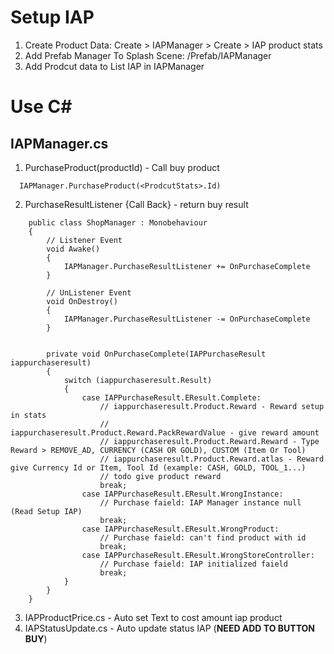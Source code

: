 # Setup IAP
 1. Create Product Data: Create > IAPManager > Create > IAP product stats
 2. Add Prefab Manager To Splash Scene: <folder lib>/Prefab/IAPManager
 3. Add Prodcut data to List IAP in IAPManager
# Use C#
## IAPManager.cs
1. PurchaseProduct(productId) - Call buy product
```
  IAPManager.PurchaseProduct(<ProdcutStats>.Id)
```
2. PurchaseResultListener {Call Back} - return buy result
```
    public class ShopManager : Monobehaviour
    {
        // Listener Event
        void Awake()
        {
            IAPManager.PurchaseResultListener += OnPurchaseComplete
        }
	
	    // UnListener Event
        void OnDestroy()
        {
            IAPManager.PurchaseResultListener -= OnPurchaseComplete
        }
        
        
        private void OnPurchaseComplete(IAPPurchaseResult iappurchaseresult)
        {
            switch (iappurchaseresult.Result)
            {
                case IAPPurchaseResult.EResult.Complete:
                    // iappurchaseresult.Product.Reward - Reward setup in stats
                    // iappurchaseresult.Product.Reward.PackRewardValue - give reward amount
                    // iappurchaseresult.Product.Reward.Reward - Type Reward > REMOVE_AD, CURRENCY (CASH OR GOLD), CUSTOM (Item Or Tool)
                    // iappurchaseresult.Product.Reward.atlas - Reward give Currency Id or Item, Tool Id (example: CASH, GOLD, TOOL_1...)
                    // todo give product reward
                    break;
                case IAPPurchaseResult.EResult.WrongInstance:
                    // Purchase faield: IAP Manager instance null (Read Setup IAP)  
                    break;
                case IAPPurchaseResult.EResult.WrongProduct:
                    // Purchase faield: can't find product with id 
                    break;
                case IAPPurchaseResult.EResult.WrongStoreController:
                    // Purchase faield: IAP initialized faield
                    break;
            }
        }
    }
```
3. IAPProductPrice.cs - Auto set Text to cost amount iap product
4. IAPStatusUpdate.cs - Auto update status IAP (<b>NEED ADD TO BUTTON BUY</b>)
